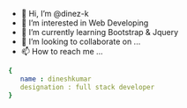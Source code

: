 - 👋 Hi, I’m @dinez-k
- 👀 I’m interested in Web Developing
- 🌱 I’m currently learning Bootstrap & Jquery
- 💞️ I’m looking to collaborate on ...
- 📫 How to reach me ...
```yaml
{
   name : dineshkumar
   designation : full stack developer
}
```
<!---
dinez-k/dinez-k is a ✨ special ✨ repository because its `README.md` (this file) appears on your GitHub profile.
You can click the Preview link to take a look at your changes.
--->
